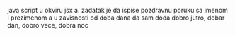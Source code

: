 java script u okviru jsx a.
zadatak je da ispise pozdravnu poruku sa imenom i prezimenom a u zavisnosti od doba dana da sam doda dobro jutro, dobar dan, dobro vece, dobra noc